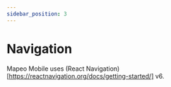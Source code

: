 ```yaml
---
sidebar_position: 3
---
```


# Navigation

Mapeo Mobile uses (React Navigation)[https://reactnavigation.org/docs/getting-started/] v6.



